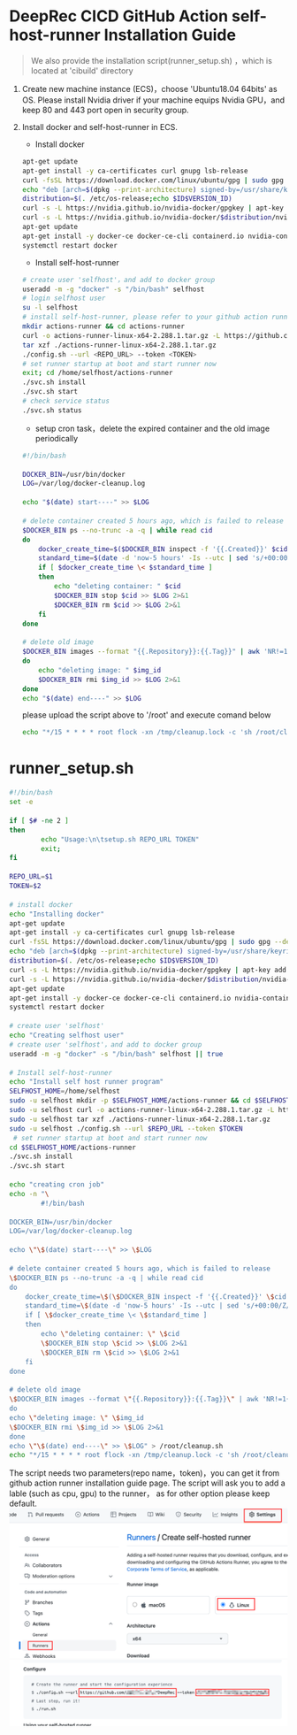 # DeepRec CICD GitHub Action self-host-runner Installation Guide

> We also provide the installation script(runner_setup.sh) ，which is located at 'cibuild' directory

1. Create new machine instance (ECS)，choose 'Ubuntu18.04 64bits' as OS. Please install Nvidia driver if your machine equips Nvidia GPU，and keep 80 and 443 port open in security group.
2. Install docker and self-host-runner in ECS.

   * Install docker

   ```bash
   apt-get update
   apt-get install -y ca-certificates curl gnupg lsb-release
   curl -fsSL https://download.docker.com/linux/ubuntu/gpg | sudo gpg --dearmor -o /usr/share/keyrings/docker-archive-keyring.gpg
   echo "deb [arch=$(dpkg --print-architecture) signed-by=/usr/share/keyrings/docker-archive-keyring.gpg] https://download.docker.com/linux/ubuntu $(lsb_release -cs) stable" | tee /etc/apt/sources.list.d/docker.list > /dev/null
   distribution=$(. /etc/os-release;echo $ID$VERSION_ID)
   curl -s -L https://nvidia.github.io/nvidia-docker/gpgkey | apt-key add -
   curl -s -L https://nvidia.github.io/nvidia-docker/$distribution/nvidia-docker.list | tee /etc/apt/sources.list.d/nvidia-docker.list
   apt-get update
   apt-get install -y docker-ce docker-ce-cli containerd.io nvidia-container-toolkit
   systemctl restart docker
   ```

   * Install self-host-runner

   ```bash
   # create user 'selfhost'，and add to docker group
   useradd -m -g "docker" -s "/bin/bash" selfhost
   # login selfhost user
   su -l selfhost
   # install self-host-runner, please refer to your github action runner installation guide page
   mkdir actions-runner && cd actions-runner
   curl -o actions-runner-linux-x64-2.288.1.tar.gz -L https://github.com/actions/runner/releases/download/v2.288.1/actions-runner-linux-x64-2.288.1.tar.gz
   tar xzf ./actions-runner-linux-x64-2.288.1.tar.gz
   ./config.sh --url <REPO_URL> --token <TOKEN>
   # set runner startup at boot and start runner now
   exit; cd /home/selfhost/actions-runner
   ./svc.sh install
   ./svc.sh start
   # check service status
   ./svc.sh status
   ```

   * setup cron task，delete the expired container and the old image periodically

   ```bash
   #!/bin/bash

   DOCKER_BIN=/usr/bin/docker
   LOG=/var/log/docker-cleanup.log

   echo "$(date) start----" >> $LOG

   # delete container created 5 hours ago, which is failed to release
   $DOCKER_BIN ps --no-trunc -a -q | while read cid
   do
       docker_create_time=$($DOCKER_BIN inspect -f '{{.Created}}' $cid | sed 's/\..*Z/Z/')
       standard_time=$(date -d 'now-5 hours' -Is --utc | sed 's/+00:00/Z/')
       if [ $docker_create_time \< $standard_time ]
       then
           echo "deleting container: " $cid
           $DOCKER_BIN stop $cid >> $LOG 2>&1
           $DOCKER_BIN rm $cid >> $LOG 2>&1
       fi
   done

   # delete old image
   $DOCKER_BIN images --format "{{.Repository}}:{{.Tag}}" | awk 'NR!=1{print $1}' | while read img_id
   do
       echo "deleting image: " $img_id
       $DOCKER_BIN rmi $img_id >> $LOG 2>&1
   done
   echo "$(date) end----" >> $LOG
   ```

    please upload the script above to '/root' and execute comand below

   ```bash
   echo "*/15 * * * * root flock -xn /tmp/cleanup.lock -c 'sh /root/cleanup.sh'" >> /etc/crontab
   ```

# runner_setup.sh

```bash
#!/bin/bash
set -e

if [ $# -ne 2 ]
then
        echo "Usage:\n\tsetup.sh REPO_URL TOKEN"
        exit; 
fi

REPO_URL=$1
TOKEN=$2

# install docker
echo "Installing docker"
apt-get update
apt-get install -y ca-certificates curl gnupg lsb-release
curl -fsSL https://download.docker.com/linux/ubuntu/gpg | sudo gpg --dearmor -o /usr/share/keyrings/docker-archive-keyring.gpg
echo "deb [arch=$(dpkg --print-architecture) signed-by=/usr/share/keyrings/docker-archive-keyring.gpg] https://download.docker.com/linux/ubuntu $(lsb_release -cs) stable" | tee /etc/apt/sources.list.d/docker.list > /dev/null
distribution=$(. /etc/os-release;echo $ID$VERSION_ID)
curl -s -L https://nvidia.github.io/nvidia-docker/gpgkey | apt-key add -
curl -s -L https://nvidia.github.io/nvidia-docker/$distribution/nvidia-docker.list | tee /etc/apt/sources.list.d/nvidia-docker.list
apt-get update
apt-get install -y docker-ce docker-ce-cli containerd.io nvidia-container-toolkit
systemctl restart docker

# create user 'selfhost'
echo "Creating selfhost user"
# create user 'selfhost'，and add to docker group
useradd -m -g "docker" -s "/bin/bash" selfhost || true

# Install self-host-runner
echo "Install self host runner program"
SELFHOST_HOME=/home/selfhost
sudo -u selfhost mkdir -p $SELFHOST_HOME/actions-runner && cd $SELFHOST_HOME/actions-runner
sudo -u selfhost curl -o actions-runner-linux-x64-2.288.1.tar.gz -L https://github.com/actions/runner/releases/download/v2.288.1/actions-runner-linux-x64-2.288.1.tar.gz
sudo -u selfhost tar xzf ./actions-runner-linux-x64-2.288.1.tar.gz
sudo -u selfhost ./config.sh --url $REPO_URL --token $TOKEN
 # set runner startup at boot and start runner now
cd $SELFHOST_HOME/actions-runner
./svc.sh install
./svc.sh start

echo "creating cron job"
echo -n "\
        #!/bin/bash

DOCKER_BIN=/usr/bin/docker
LOG=/var/log/docker-cleanup.log

echo \"\$(date) start----\" >> \$LOG

# delete container created 5 hours ago, which is failed to release
\$DOCKER_BIN ps --no-trunc -a -q | while read cid
do
    docker_create_time=\$(\$DOCKER_BIN inspect -f '{{.Created}}' \$cid | sed 's/\..*Z/Z/')
    standard_time=\$(date -d 'now-5 hours' -Is --utc | sed 's/+00:00/Z/')
    if [ \$docker_create_time \< \$standard_time ]
    then
        echo \"deleting container: \" \$cid
        \$DOCKER_BIN stop \$cid >> \$LOG 2>&1
        \$DOCKER_BIN rm \$cid >> \$LOG 2>&1
    fi
done

# delete old image
\$DOCKER_BIN images --format \"{{.Repository}}:{{.Tag}}\" | awk 'NR!=1{print \$1}' | while read img_id
do
echo \"deleting image: \" \$img_id
\$DOCKER_BIN rmi \$img_id >> \$LOG 2>&1
done
echo \"\$(date) end----\" >> \$LOG" > /root/cleanup.sh
echo "*/15 * * * * root flock -xn /tmp/cleanup.lock -c 'sh /root/cleanup.sh'" >> /etc/crontab
```

The script needs two parameters(repo name，token)，you can get it from github action runner installation guide page. The script will ask you to add a lable (such as cpu, gpu) to the runner， as for other option please keep default.
![image.png](img/img_1.png)
![image.png](img/img_2.png)

